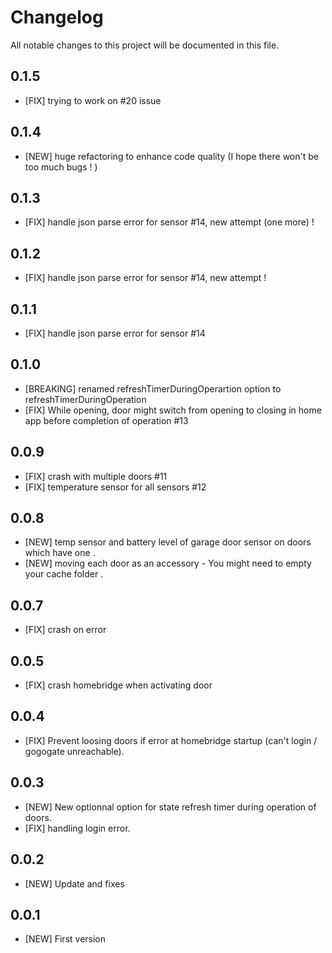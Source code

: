 # Changelog

All notable changes to this project will be documented in this file.

## 0.1.5

- [FIX] trying to work on #20 issue

## 0.1.4

- [NEW] huge refactoring to enhance code quality (I hope there won't be too much bugs ! )

## 0.1.3

- [FIX] handle json parse error for sensor #14, new attempt (one more) !

## 0.1.2

- [FIX] handle json parse error for sensor #14, new attempt !

## 0.1.1

- [FIX] handle json parse error for sensor #14

## 0.1.0

- [BREAKING] renamed refreshTimerDuringOperartion option to refreshTimerDuringOperation
- [FIX] While opening, door might switch from opening to closing in home app before completion of operation #13

## 0.0.9

- [FIX] crash with multiple doors #11
- [FIX] temperature sensor for all sensors #12

## 0.0.8

- [NEW] temp sensor and battery level of garage door sensor on doors which have one .
- [NEW] moving each door as an accessory - You might need to empty your cache folder .

## 0.0.7

- [FIX] crash on error

## 0.0.5

- [FIX] crash homebridge when activating door

## 0.0.4

- [FIX] Prevent loosing doors if error at homebridge startup (can't login / gogogate unreachable).

## 0.0.3

- [NEW] New optionnal option for state refresh timer during operation of doors.
- [FIX] handling login error.

## 0.0.2

- [NEW] Update and fixes

## 0.0.1

- [NEW] First version
